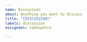 ```yaml
---
name: Discussion
about: Anything you want to discuss
title: "[DISCUSSION]"
labels: discussion
assignees: tadaspetra

---
```

